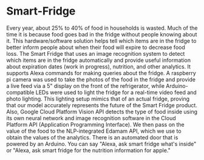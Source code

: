# Smart-Fridge
Every year, about 25% to 40% of food in households is wasted. Much of the time it is because food goes bad in the fridge without people knowing about it. This hardware/software solution helps tell which items are in the fridge to better inform people about when their food will expire to decrease food loss. The Smart Fridge that uses an image recognition system to detect which items are in the fridge automatically and provide useful information about expiration dates (work in progress), nutrition, and other analytics. It supports Alexa commands for making queries about the fridge. A raspberry pi camera was used to take the photos of the food in the fridge and provide a live feed via a 5" display on the front of the refrigerator, while Arduino-compatible LEDs were used to light the fridge for a real-time video feed and photo lighting. This lighting setup mimics that of an actual fridge, proving that our model accurately represents the future of the Smart Fridge product. Also, Google Cloud Platform Vision API detects the type of food inside using its own neural network and image recognition software in the Cloud Platform API (Application Programming Interface). We then pass on the value of the food to the NLP-integrated Edamam API, which we use to obtain the values of the analytics. There is an automated door that is powered by an Arduino. You can say "Alexa, ask smart fridge what's inside" or "Alexa, ask smart fridge for the nutrition information for apple."
